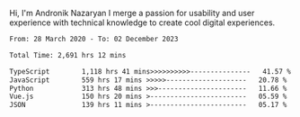 Hi, I'm Andronik Nazaryan
I merge a passion for usability and user experience with technical knowledge to create cool digital experiences.


<!--START_SECTION:waka-->

```txt
From: 28 March 2020 - To: 02 December 2023

Total Time: 2,691 hrs 12 mins

TypeScript        1,118 hrs 41 mins>>>>>>>>>>---------------   41.57 %
JavaScript        559 hrs 17 mins >>>>>--------------------   20.78 %
Python            313 hrs 48 mins >>>----------------------   11.66 %
Vue.js            150 hrs 20 mins >------------------------   05.59 %
JSON              139 hrs 11 mins >------------------------   05.17 %
```

<!--END_SECTION:waka-->
